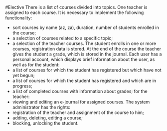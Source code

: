 #Elective
There is a list of courses divided into topics. One teacher is assigned to each course. It is necessary to implement the following functionality:
- sort courses by name (az, za), duration, number of students enrolled in the course;
- a selection of courses related to a specific topic;
- a selection of the teacher courses.
The student enrolls in one or more courses, registration data is stored. At the end of the course the teacher gives the student a grade, which is stored in the journal.
Each user has a personal account, which displays brief information about the user, as well as for the student:
- a list of courses for which the student has registered but which have not yet begun;
- a list of courses for which the student has registered and which are in progress;
- a list of completed courses with information about grades;
  for the teacher:
- viewing and editing an e-journal for assigned courses.
  The system administrator has the rights:
- registration of the teacher and assignment of the course to him;
- adding, deleting, editing a course;
- blocking, unlocking the student.

